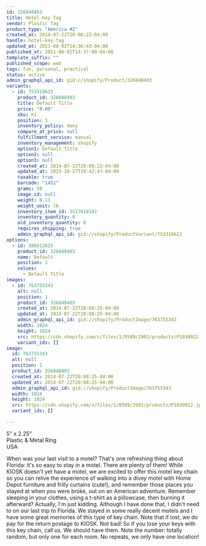 ```yaml
---
id: 326848403
title: Hotel Key Tag
vendor: Plastic Tag
product_type: "America #2"
created_at: 2014-07-22T20:08:22-04:00
handle: hotel-key-tag
updated_at: 2023-08-02T14:36:43-04:00
published_at: 2011-06-02T14:37:00-04:00
template_suffix: ""
published_scope: web
tags: fun, personal, practical
status: active
admin_graphql_api_id: gid://shopify/Product/326848403
variants:
  - id: 753319623
    product_id: 326848403
    title: Default Title
    price: "9.00"
    sku: K1
    position: 1
    inventory_policy: deny
    compare_at_price: null
    fulfillment_service: manual
    inventory_management: shopify
    option1: Default Title
    option2: null
    option3: null
    created_at: 2014-07-22T20:08:22-04:00
    updated_at: 2023-10-27T19:42:47-04:00
    taxable: true
    barcode: "1451"
    grams: 59
    image_id: null
    weight: 0.13
    weight_unit: lb
    inventory_item_id: 3517018182
    inventory_quantity: 0
    old_inventory_quantity: 0
    requires_shipping: true
    admin_graphql_api_id: gid://shopify/ProductVariant/753319623
options:
  - id: 386512015
    product_id: 326848403
    name: Default
    position: 1
    values:
      - Default Title
images:
  - id: 763755343
    alt: null
    position: 1
    product_id: 326848403
    created_at: 2014-07-22T20:08:25-04:00
    updated_at: 2014-07-22T20:08:25-04:00
    admin_graphql_api_id: gid://shopify/ProductImage/763755343
    width: 1024
    height: 1024
    src: https://cdn.shopify.com/s/files/1/0589/2901/products/P1030922.jpeg?v=1406074105
    variant_ids: []
image:
  id: 763755343
  alt: null
  position: 1
  product_id: 326848403
  created_at: 2014-07-22T20:08:25-04:00
  updated_at: 2014-07-22T20:08:25-04:00
  admin_graphql_api_id: gid://shopify/ProductImage/763755343
  width: 1024
  height: 1024
  src: https://cdn.shopify.com/s/files/1/0589/2901/products/P1030922.jpeg?v=1406074105
  variant_ids: []

---
```


5" x 2.25"  
Plastic & Metal Ring  
USA

When was your last visit to a motel? That's one refreshing thing about Florida: it's so easy to stay in a motel. There are plenty of them! While KIOSK doesn't yet have a motel, we are excited to offer this motel key chain so you can relive the experience of walking into a divey motel with Home Depot furniture and frilly curtains (cute!), and remember those places you stayed at when you were broke, out on an American adventure. Remember sleeping in your clothes, using a t-shirt as a pillowcase, then burning it afterward? Actually, I'm just kidding. Although I have done that, I didn't need to on our last trip to Florida. We stayed in some really decent motels and I have some great memories of this type of key chain. Note that if lost, we do pay for the return postage to KIOSK. Not bad! So if you lose your keys with this key chain, call us. We should have them. Note the number: totally random, but only one for each room. No repeats, we only have one location!